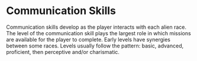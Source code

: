 # Communication Skills #

Communication skills develop as the player interacts with each alien race.  The level of the communication skill plays the largest role in which missions are available for the player to complete.  Early levels have synergies between some races.  Levels usually follow the pattern: basic, advanced, proficient, then perceptive and/or charismatic.
